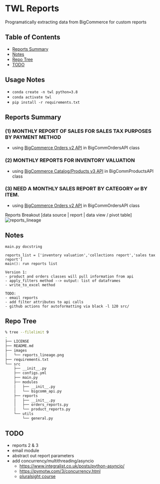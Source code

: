 # TWL Reports
Programatically extracting data from BigCommerce for custom reports

## Table of Contents
- [Reports Summary](#reports-summary)
- [Notes](#notes)
- [Repo Tree](#repo-tree)
- [TODO](#todo)

## Usage Notes
- `conda create -n twl python=3.8`
- `conda activate twl`
- `pip install -r requirements.txt`

## Reports Summary
### (1) MONTHLY REPORT OF SALES FOR SALES TAX PURPOSES BY PAYMENT METHOD
- using [BigCommerce Orders v2 API](https://developer.bigcommerce.com/api-reference/store-management/orders/orders/getallorders) in BigCommOrdersAPI class

### (2) MONTHLY REPORTS FOR INVENTORY VALUATION
- using [BigCommerce Catalog/Products v3 API](https://developer.bigcommerce.com/api-reference/store-management/catalog/products/getproducts) in BigCommProductsAPI class

### (3) NEED A MONTHLY SALES REPORT BY CATEGORY or BY ITEM.
- using [BigCommerce Orders v2 API](https://developer.bigcommerce.com/api-reference/store-management/orders/orders/getallorders) in BigCommOrdersAPI class

Reports Breakout
[data source | report | data view / pivot table]
![reports_lineage](.images/reports_lineage.png)

## Notes
```
main.py docstring

reports_list = ['inventory valuation','collections report','sales tax report']
main(): run reports list

Version 1:
- product and orders classes will pull information from api
- apply_filters method --> output: list of dataframes
- write_to_excel method

TODO:
- email reports
- add filter attributes to api calls
- github actions for autoformatting via black -l 120 src/

```

## Repo Tree
```bash
% tree --filelimit 9
.
├── LICENSE
├── README.md
├── images
│   └── reports_lineage.png
├── requirements.txt
└── src
    ├── __init__.py
    ├── configs.yml
    ├── main.py
    ├── modules
    │   ├── __init__.py
    │   └── bigcomm_api.py
    ├── reports
    │   ├── __init__.py
    │   ├── orders_reports.py
    │   └── product_reports.py
    └── utils
        └── general.py
```

## TODO
- reports 2 & 3
- email module
- abstract out report parameters
- add concurrency/multithreading/asyncio
    - https://www.integralist.co.uk/posts/python-asyncio/
    - https://pymotw.com/3/concurrency.html
    - [pluralsight course](https://www.pluralsight.com/courses/python-concurrency-getting-started?aid=701j0000001heIoAAI&promo=&utm_source=non_branded&utm_medium=digital_paid_search_google&utm_campaign=US_Dynamic&utm_content=&cq_cmp=175953558&gclid=CjwKCAjwndCKBhAkEiwAgSDKQWeoq-az9nEmDHwyaBrCNq-_myyUTN2WnF2rNdP5OhL8hCMMO4SXQRoC4j0QAvD_BwE#)

